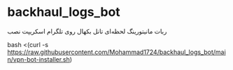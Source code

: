# backhaul_logs_bot

ربات مانیتورینگ لحظه‌ای تانل بکهال روی تلگرام 
اسکریپت نصب 



bash <(curl -s https://raw.githubusercontent.com/Mohammad1724/backhaul_logs_bot/main/vpn-bot-installer.sh)
